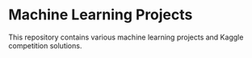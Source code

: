 # Machine Learning Projects

This repository contains various machine learning projects and Kaggle competition solutions.
